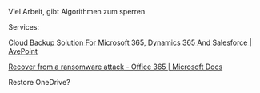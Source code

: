 Viel Arbeit, gibt Algorithmen zum sperren

Services:

[Cloud Backup Solution For Microsoft 365, Dynamics 365 And Salesforce | AvePoint](https://www.avepoint.com/products/cloud/backup)

[Recover from a ransomware attack - Office 365 | Microsoft Docs](https://docs.microsoft.com/en-us/microsoft-365/security/office-365-security/recover-from-ransomware?view=o365-worldwide)

Restore OneDrive?




